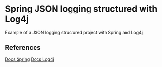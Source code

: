 # Spring JSON logging structured with Log4j

Example of a JSON logging structured project with Spring and Log4j

## References

[Docs Spring](https://docs.spring.io/spring-boot/how-to/logging.html#howto.logging.log4j)
[Docs Log4j](https://logging.apache.org/log4j/2.x/manual/json-template-layout.html#layout-config)
